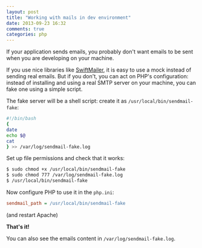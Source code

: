 ```yaml
---
layout: post
title: "Working with mails in dev environment"
date: 2013-09-23 16:32
comments: true
categories: php
---
```


If your application sends emails, you probably don't want emails to be sent when you are developing on your machine.

If you use nice libraries like [SwiftMailer](http://swiftmailer.org/), it is easy to use a mock instead of sending real emails.
But if you don't, you can act on PHP's configuration: instead of installing and using a real SMTP server on your machine, you can fake one using a simple script.

<!--more-->

The fake server will be a shell script: create it as `/usr/local/bin/sendmail-fake`:

```sh
#!/bin/bash
{
date
echo $@
cat
} >> /var/log/sendmail-fake.log
```

Set up file permissions and check that it works:

```sh
$ sudo chmod +x /usr/local/bin/sendmail-fake
$ sudo chmod 777 /var/log/sendmail-fake.log
$ /usr/local/bin/sendmail-fake
```

Now configure PHP to use it in the `php.ini`:

```ini
sendmail_path = /usr/local/bin/sendmail-fake
```

(and restart Apache)

**That's it!**

You can also see the emails content in `/var/log/sendmail-fake.log`.
